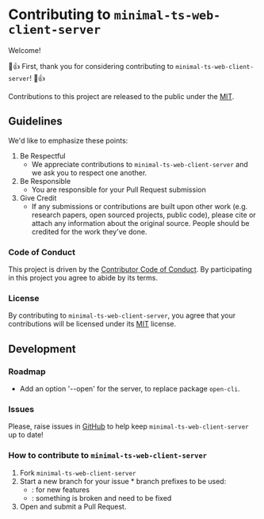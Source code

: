 # Contributing to `minimal-ts-web-client-server`

Welcome!

:tada::+1: First, thank you for considering contributing to `minimal-ts-web-client-server`! :tada::+1: 

Contributions to this project are released to the public under the [MIT](LICENSE).

## Guidelines

We'd like to emphasize these points:

  1. Be Respectful
     * We appreciate contributions to `minimal-ts-web-client-server` and we ask you to respect one another.
  2. Be Responsible
     * You are responsible for your Pull Request submission
  3. Give Credit
     * If any submissions or contributions are built upon other work (e.g. research papers, open sourced projects, public code), please cite or attach any information about the original source. People should be credited for the work they've done.

### Code of Conduct

This project is driven by the [Contributor Code of Conduct](CODE_OF_CONDUCT.md). By participating in this project you agree to abide by its terms.

### License

By contributing to `minimal-ts-web-client-server`, you agree that your contributions will be licensed under its [MIT](LICENSE) license.

## Development

### Roadmap

* Add an option '--open' for the server, to replace package `open-cli`.

### Issues
Please, raise issues in [GitHub](https://github.com/atao60/minimal-ts-web-client-server/issues) to help keep `minimal-ts-web-client-server` up to date!

### How to contribute to `minimal-ts-web-client-server`
  1. Fork `minimal-ts-web-client-server`
  2. Start a new branch for your issue
    * branch prefixes to be used:
      * : for new features
      * : something is broken and need to be fixed
  3. Open and submit a Pull Request.
